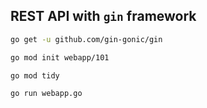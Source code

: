 ## REST API with `gin` framework

```bash
go get -u github.com/gin-gonic/gin
```

```bash
go mod init webapp/101
```

```bash
go mod tidy
```

```bash
go run webapp.go
```
